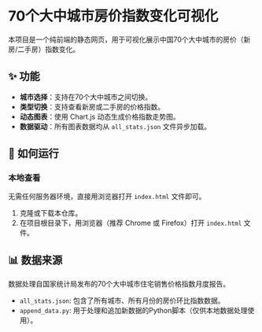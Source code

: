 # 70个大中城市房价指数变化可视化

本项目是一个纯前端的静态网页，用于可视化展示中国70个大中城市的房价（新房/二手房）指数变化。

## ✨ 功能

- **城市选择**：支持在70个大中城市之间切换。
- **类型切换**：支持查看新房或二手房的价格指数。
- **动态图表**：使用 Chart.js 动态生成价格指数走势图。
- **数据驱动**：所有图表数据均从 `all_stats.json` 文件异步加载。

## 🚀 如何运行

### 本地查看

无需任何服务器环境，直接用浏览器打开 `index.html` 文件即可。

1. 克隆或下载本仓库。
2. 在项目根目录下，用浏览器（推荐 Chrome 或 Firefox）打开 `index.html` 文件。

## 📊 数据来源

数据处理自国家统计局发布的70个大中城市住宅销售价格指数月度报告。

- `all_stats.json`: 包含了所有城市、所有月份的房价环比指数数据。
- `append_data.py`: 用于处理和追加新数据的Python脚本（仅供本地数据处理使用）。 